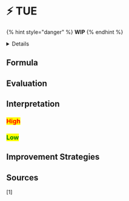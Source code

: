 # ⚡ TUE

{% hint style="danger" %}
**WIP**
{% endhint %}

<details>

<summary>Details</summary>

Unit: **NA**

Minimum: **1.0**

Maximum: **∞**

Ideal: **1.0**

Industry Average: NA

****

</details>

## Formula

## Evaluation



## Interpretation

### <mark style="color:red;">High</mark>&#x20;

### <mark style="color:green;">Low</mark>&#x20;

## Improvement Strategies



## Sources

\[1]&#x20;
